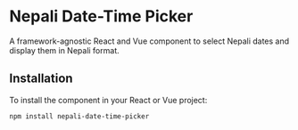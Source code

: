 # Nepali Date-Time Picker

A framework-agnostic React and Vue component to select Nepali dates and display them in Nepali format.

## Installation

To install the component in your React or Vue project:

```bash
npm install nepali-date-time-picker
